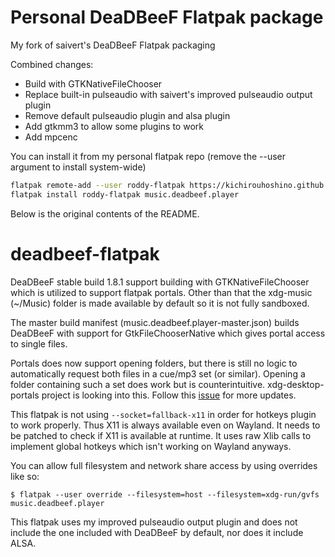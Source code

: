 # Personal DeaDBeeF Flatpak package

My fork of saivert's DeaDBeeF Flatpak packaging

Combined changes:
- Build with GTKNativeFileChooser
- Replace built-in pulseaudio with saivert's improved pulseaudio output plugin
- Remove default pulseaudio plugin and alsa plugin
- Add gtkmm3 to allow some plugins to work
- Add mpcenc

You can install it from my personal flatpak repo (remove the --user argument to install system-wide)
``` bash
flatpak remote-add --user roddy-flatpak https://kichirouhoshino.github.io/roddy-flatpaks/index.flatpakrepo
flatpak install roddy-flatpak music.deadbeef.player
```

Below is the original contents of the README.

# deadbeef-flatpak

DeaDBeeF stable build 1.8.1 support building with GTKNativeFileChooser which is utilized to support flatpak portals. Other than that the xdg-music (~/Music) folder is made available by default so it is not fully sandboxed.

The master build manifest (music.deadbeef.player-master.json) builds DeaDBeeF with support for GtkFileChooserNative which gives portal access to single files. 

Portals does now support opening folders, but there is still no logic to automatically request both files in a cue/mp3 set (or similar). Opening a folder containing such a set does work but is counterintuitive. xdg-desktop-portals project is looking into this. Follow this [issue](https://github.com/flatpak/xdg-desktop-portal/issues/463) for more updates.

This flatpak is not using `--socket=fallback-x11` in order for hotkeys plugin to work properly. Thus X11 is always available even on Wayland. It needs to be patched to check if X11 is available at runtime. It uses raw Xlib calls to implement global hotkeys which isn't working on Wayland anyways.

You can allow full filesystem and network share access by using overrides like so:

    $ flatpak --user override --filesystem=host --filesystem=xdg-run/gvfs music.deadbeef.player

This flatpak uses my improved pulseaudio output plugin and does not include the one included with DeaDBeeF by default, nor does it include ALSA.
